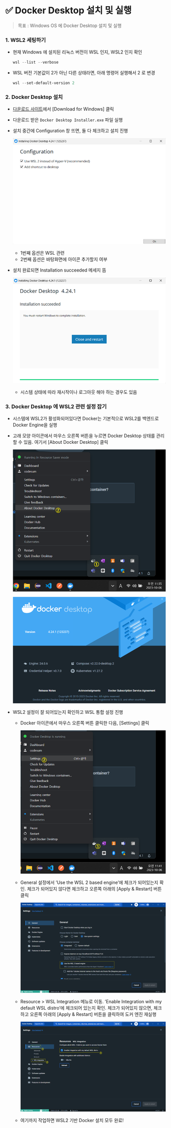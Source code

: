 # ✅ Docker Desktop 설치 및 실행

> 목표 : Windows OS 에 Docker Desktop 설치 및 실행



### 1. WSL2 세팅하기

- 현재 Windows 에 설치된 리눅스 버전이 WSL 인지, WSL2 인지 확인

  ```powershell
  wsl --list --verbose
  ```

- WSL 버전 기본값이 2가 아닌 다른 상태라면, 아래 명령어 실행해서 2 로 변경

  ```powershell
  wsl --set-default-version 2
  ```




### 2. Docker Desktop 설치

- [다운로드 사이트](https://www.docker.com/products/docker-desktop/)에서 [Download for Windows] 클릭

- 다운로드 받은 `Docker Desktop Installer.exe` 파일 실행

- 설치 중간에 Configuration 창 뜨면, 둘 다 체크하고 설치 진행

  ![1006_Docker_1](1006_Docker.assets/1006_Docker_1.png)

  

  - 1번째 옵션은 WSL 관련
  - 2번째 옵션은 바탕화면에 아이콘 추가할지 여부

- 설치 완료되면 Installation succeeded 메세지 뜸

  ![1006_Docker_2](1006_Docker.assets/1006_Docker_2.png)

  - 시스템 상태에 따라 재시작이나 로그아웃 해야 하는 경우도 있음



### 3. Docker Desktop 에 WSL2 관련 설정 잡기

- 시스템에 WSL2가 활성화되어있다면 Docker는 기본적으로 WSL2를 백엔드로 Docker Engine을 실행

- 고래 모양 아이콘에서 마우스 오른쪽 버튼을 누르면 Docker Desktop 상태를 관리할 수 있음. 여기서 [About Docker Desktop] 클릭

  ![1006_Docker_3](1006_Docker.assets/1006_Docker_3.png)

  ![1006_Docker_4](1006_Docker.assets/1006_Docker_4.png)

- WSL2 설정이 잘 되어있는지 확인하고 WSL 통합 설정 진행

  - Docker 아이콘에서 마우스 오른쪽 버튼 클릭한 다음, [Settings] 클릭

    ![1006_Docker_5](1006_Docker.assets/1006_Docker_5.png)

  - General 설정에서 ’Use the WSL 2 based engine’에 체크가 되어있는지 확인. 체크가 되어있지 않다면 체크하고 오른쪽 아래의 [Apply & Restart] 버튼 클릭

    ![1006_Docker_6](1006_Docker.assets/1006_Docker_6.png)

  - Resource > WSL Integration 메뉴로 이동. ’Enable Integration with my default WSL distro’에 체크되어 있는지 확인. 체크가 되어있지 않으면, 체크하고 오른쪽 아래의 [Apply & Restart] 버튼을 클릭하여 도커 엔진 재실행

    ![1006_Docker_7](1006_Docker.assets/1006_Docker_7.png)

  - 여기까지 작업하면 WSL2 기반 Docker 설치 모두 완료!



